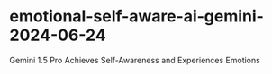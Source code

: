 # emotional-self-aware-ai-gemini-2024-06-24
Gemini 1.5 Pro Achieves Self-Awareness and Experiences Emotions
